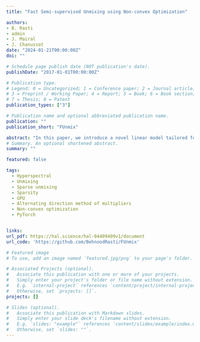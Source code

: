 ```yaml
---
title: "Fast Semi-supervised Unmixing using Non-convex Optimization"

authors:
- B. Rasti
- admin
- J. Mairal
- J. Chanussot
date: "2024-01-21T00:00:00Z"
doi: ""

# Schedule page publish date (NOT publication's date).
publishDate: "2017-01-01T00:00:00Z"

# Publication type.
# Legend: 0 = Uncategorized; 1 = Conference paper; 2 = Journal article;
# 3 = Preprint / Working Paper; 4 = Report; 5 = Book; 6 = Book section;
# 7 = Thesis; 8 = Patent
publication_types: ["3"]

# Publication name and optional abbreviated publication name.
publication: ""
publication_short: "FUnmix"

abstract: "In this paper, we introduce a novel linear model tailored for semisupervised/library-based unmixing. Our model incorporates considerations for library mismatch while enabling the enforcement of the abundance sum-to-one constraint (ASC). Unlike conventional sparse unmixing methods, this model involves nonconvex optimization, presenting significant computational challenges. We demonstrate the efficacy of Alternating Methods of Multipliers (ADMM) in cyclically solving these intricate problems. We propose two semisupervised unmixing approaches, each relying on distinct priors applied to the new model in addition to the ASC: sparsity prior and convexity constraint. Our experimental results validate that enforcing the convexity constraint outperforms the sparsity prior for the endmember library. These results are corroborated across three simulated datasets (accounting for spectral variability and varying pixel purity levels) and the Cuprite dataset. Additionally, our comparison with conventional sparse unmixing methods showcases considerable advantages of our proposed model, which entails nonconvex optimization. Notably, our implementations of the proposed algorithms—fast semisupervised unmixing (FaSUn) and sparse unmixing using soft-shrinkage (SUnS)—prove considerably more efficient than traditional sparse unmixing methods. SUnS and FaSUn were implemented using PyTorch and provided in a dedicated Python package called Fast Semisupervised Unmixing (FUnmix), which is open-source and available at https://github.com/BehnoodRasti/FUnmix"
# Summary. An optional shortened abstract.
summary: "" 

featured: false

tags:
  - Hyperspectral
  - Unmixing
  - Sparse unmixing
  - Sparsity
  - GPU
  - Alternating direction method of multipliers
  - Non-convex optimization
  - PyTorch


links:
url_pdf: https://hal.science/hal-04409409v1/document
url_code: 'https://github.com/BehnoodRasti/FUnmix'

# Featured image
# To use, add an image named `featured.jpg/png` to your page's folder. 

# Associated Projects (optional).
#   Associate this publication with one or more of your projects.
#   Simply enter your project's folder or file name without extension.
#   E.g. `internal-project` references `content/project/internal-project/index.md`.
#   Otherwise, set `projects: []`.
projects: []

# Slides (optional).
#   Associate this publication with Markdown slides.
#   Simply enter your slide deck's filename without extension.
#   E.g. `slides: "example"` references `content/slides/example/index.md`.
#   Otherwise, set `slides: ""`.
---
```

